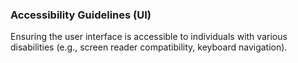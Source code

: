 ### Accessibility Guidelines (UI)
Ensuring the user interface is accessible to individuals with various disabilities (e.g., screen reader compatibility, keyboard navigation).
